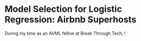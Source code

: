 # Model Selection for Logistic Regression: Airbnb Superhosts

During my time as an AI/ML fellow at Break Through Tech, I 
